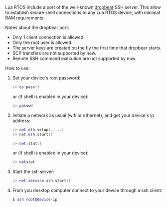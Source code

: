 Lua RTOS include a port of the well-known [dropbear](https://matt.ucc.asn.au/dropbear/dropbear.html) SSH server. This allow to establish secure shell connections to any Lua RTOS device, with minimal RAM requirements.

Notes about the dropbear port:

  * Only 1 client connection is allowed.
  * Only the root user is allowed.
  * The server keys are created on the fly the first time that dropbear starts.
  * SCP transfers are not supported by now.
  * Remote SSH command execution are not supported by now.

How to use:

1. Set your device's root password:

   ```lua
   /> os.pass()
   ```

   or (if shell is enabled in your device):

   ```lua
   /> passwd
   ```

2. Initiate a network as usual (wifi or ethernet), and get your device's ip address:

   ```lua
   /> net.eth.setup(.....)
   /> net.eth.start()
   ```

   ```lua
   /> net.stat()
   ```

   or (if shell is enabled in your device):

   ```lua
   /> netstat
   ```

3. Start the ssh server:

   ```lua
   /> net.service.ssh.start()
   ```

4. From you desktop computer connect to your device through a ssh client:

   ```lua
   $ ssh root@device-ip
   ```